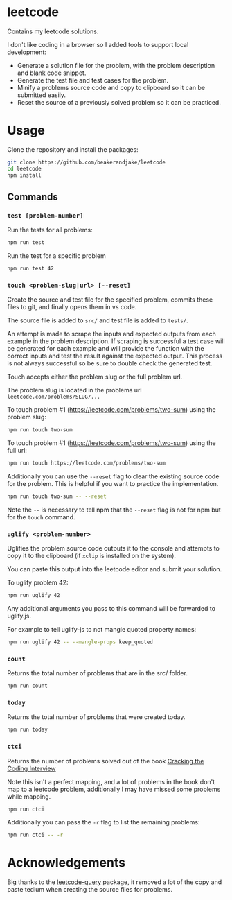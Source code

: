 # leetcode

Contains my leetcode solutions.

I don't like coding in a browser so I added tools to support local development:
- Generate a solution file for the problem, with the problem description and blank code snippet. 
- Generate the test file and test cases for the problem.
- Minify a problems source code and copy to clipboard so it can be submitted easily.
- Reset the source of a previously solved problem so it can be practiced.

# Usage

Clone the repository and install the packages: 
```sh
git clone https://github.com/beakerandjake/leetcode
cd leetcode
npm install
```

## Commands

### `test [problem-number]`

Run the tests for all problems:

```sh
npm run test
```

Run the test for a specific problem

```sh
npm run test 42
```

### `touch <problem-slug|url> [--reset]`

Create the source and test file for the specified problem, commits these files to git, and finally opens them in vs code.

The source file is added to `src/` and test file is added to `tests/`.

 An attempt is made to scrape the inputs and expected outputs from each example in the problem description. If scraping is successful a test case will be generated for each example and will provide the function with the correct inputs and test the result against the expected output. This process is not always successful so be sure to double check the generated test. 

Touch accepts either the problem slug or the full problem url.

The problem slug is located in the problems url `leetcode.com/problems/SLUG/...`

To touch problem #1 (https://leetcode.com/problems/two-sum) using the problem slug:
```sh
npm run touch two-sum
```
To touch problem #1 (https://leetcode.com/problems/two-sum) using the full url:
```sh
npm run touch https://leetcode.com/problems/two-sum
```

Additionally you can use the `--reset` flag to clear the existing source code for the problem. This is helpful if you want to practice the implementation. 

```sh
npm run touch two-sum -- --reset
```

Note the `--` is necessary to tell npm that the `--reset` flag is not for npm but for the `touch` command.

### `uglify <problem-number>`

Uglifies the problem source code outputs it to the console and attempts to copy it to the clipboard (if `xclip` is installed on the system). 

You can paste this output into the leetcode editor and submit your solution.

To uglify problem 42:
```sh
npm run uglify 42
```

Any additional arguments you pass to this command will be forwarded to uglify.js.

For example to tell uglify-js to not mangle quoted property names:
```sh
npm run uglify 42 -- --mangle-props keep_quoted
```

### `count`

Returns the total number of problems that are in the src/ folder. 

```sh
npm run count
```

### `today`

Returns the total number of problems that were created today. 

```sh
npm run today
```

### `ctci`

Returns the number of problems solved out of the book [Cracking the Coding Interview](https://www.crackingthecodinginterview.com/)

Note this isn't a perfect mapping, and a lot of problems in the book don't map to a leetcode problem, additionally I may have missed some problems while mapping.

```sh
npm run ctci
```

Additionally you can pass the `-r` flag to list the remaining problems:

```sh
npm run ctci -- -r
```


# Acknowledgements

Big thanks to the [leetcode-query](https://github.com/JacobLinCool/LeetCode-Query) package, it removed a lot of the copy and paste tedium when creating the source files for problems. 
